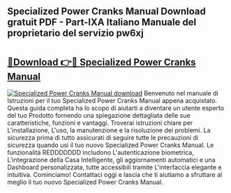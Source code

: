 ## Specialized Power Cranks Manual Download gratuit PDF - Part-IXA Italiano Manuale del proprietario del servizio pw6xj

# <h2><a href="http://dfelhz1.blite.top/?on=Specialized+Power+Cranks+Manual">🔗Download 👉🔴 Specialized Power Cranks Manual</a></h2>

[![Specialized Power Cranks Manual download](https://i.imgur.com/lujVjoI.png)](http://dfelhz1.blite.top/?on=Specialized+Power+Cranks+Manual)
Benvenuto nel manuale di Istruzioni per il tuo Specialized Power Cranks Manual appena acquistato. Questa guida completa ha lo scopo di aiutarti a diventare un utente esperto del tuo Prodotto fornendo una spiegazione dettagliata delle sue caratteristiche, funzioni e vantaggi. Troverai istruzioni chiare per L'installazione, L'uso, la manutenzione e la risoluzione dei problemi. La sicurezza prima di tutto assicurati di seguire tutte le precauzioni di sicurezza quando usi il tuo nuovo Specialized Power Cranks Manual. Le funzionalità REDDDDDDD includono L'autenticazione biometrica, L'integrazione della Casa Intelligente, gli aggiornamenti automatici e una Dashboard personalizzata, tutte accessibili tramite L'interfaccia elegante e intuitiva. Cominciamo! Contattaci oggi e lascia che ti aiutiamo a sfruttare al meglio il tuo nuovo Specialized Power Cranks Manual.
